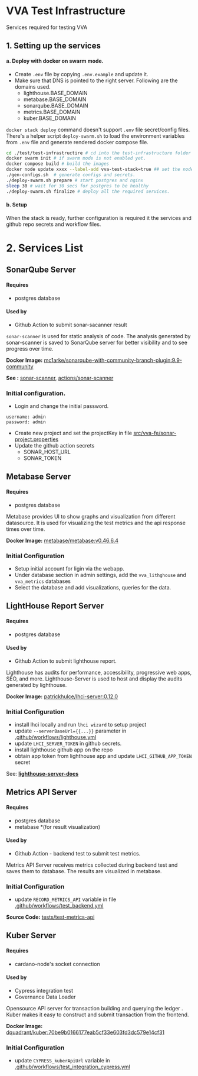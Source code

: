VVA Test Infrastructure
====================

Services required for testing VVA

## 1. Setting up the services


####  a. Deploy with docker on swarm mode.

- Create `.env` file by copying `.env.example` and update it.
- Make sure that  DNS is pointed to the right server. Following are the domains used.
  - lighthouse.BASE_DOMAIN
  - metabase.BASE_DOMAIN
  - sonarqube.BASE_DOMAIN
  - metrics.BASE_DOMAIN
  - kuber.BASE_DOMAIN


`docker stack deploy` command doesn't support `.env` file secret/config files.
There's a helper script `deploy-swarm.sh` to load the environment variables from `.env` file and generate rendered docker compose file.
```bash
cd ./test/test-infrastructire # cd into the test-infrastructure folder
docker swarm init # if swarm mode is not enabled yet. 
docker compose build # build the images
docker node update xxxx --label-add vva-test-stack=true ## set the node to be used for deploying the services
./gen-configs.sh  # generate configs and secrets.
./deploy-swarm.sh prepare # start postgres and nginx
sleep 30 # wait for 30 secs for postgres to be healthy
./deploy-swarm.sh finalize # deploy all the required services.
```

#### b. Setup
When the stack is ready, further configuration is required it the services and github repo secrets and workflow files.

# 2. Services List

## SonarQube Server
#### Requires
- postgres database

#### Used by
- Github Action to submit sonar-sacanner result

`sonar-scanner` is used for static analysis of code.
The analysis generated by sonar-scanner is saved to SonarQube server for better visibility and to see progress over time.


**Docker Image:** [mc1arke/sonarqube-with-community-branch-plugin:9.9-community](https://hub.docker.com/layers/mc1arke/sonarqube-with-community-branch-plugin/9.9-community/images/sha256-b91ac551bea0fc3b394eaf7f82ea79115e03db9ab47d26610b9e1566723a07a5?context=explore)

**See :** [sonar-scanner](https://docs.sonarsource.com/sonarqube/latest/analyzing-source-code/scanners/sonarscanner/), [actions/sonar-scanner](https://github.com/marketplace/actions/sonar-scanner)

### Initial configuration.

- Login and change the initial password.
```
username: admin
password: admin
```
- Create new project and set the projectKey in file [src/vva-fe/sonar-project.properties](../../src/vva-fe/sonar-project.properties)
- Update the github action secrets
  - SONAR_HOST_URL
  - SONAR_TOKEN


## Metabase Server
#### Requires
- postgres database

Metabase provides UI to show graphs and visualization from different datasource. 
It is used for visualizing the test metrics and the api response times over time.

**Docker Image:** [metabase/metabase:v0.46.6.4](https://hub.docker.com/layers/metabase/metabase/v0.46.6.4/images/sha256-95c60db0c87c5da9cb81f6aefd0cd548fe2c14ff8c8dcba2ea58a338865cdbd9?context=explore)

### Initial Configuration
 - Setup initial account for ligin via the webapp.
 - Under database section in admin settings, add the `vva_lithghouse` and `vva_metrics` databases
 - Select the database and add visualizations, queries for the data.

## LightHouse Report Server
#### Requires
- postgres database

#### Used by
- Github Action to submit lighthouse report.

Lighthouse  has audits for performance, accessibility, progressive web apps, SEO, and more.
Lighthouse-Server is used to host and display the audits generated by lighthouse.

**Docker Image:**  [patrickhulce/lhci-server:0.12.0](https://hub.docker.com/r/patrickhulce/lhci-server)

### Initial Configuration
- install lhci locally and run `lhci wizard` to setup project
- update `--serverBaseUrl={{...}}` parameter in [.github/workflows/lighthouse.yml](../../.github/workflows/lighthouse.yml)
- update `LHCI_SERVER_TOKEN` in github secrets.
- install lighthouse github app on the repo
- obtain app token from lighthouse app and update `LHCI_GITHUB_APP_TOKEN` secret

See: **[lighthouse-server-docs](https://googlechrome.github.io/lighthouse-ci/docs/server.html)**


## Metrics API Server
#### Requires
- postgres database
- metabase *(for result visualization)


#### Used by
- Github Action - backend test to submit test metrics.

Metrics API Server receives metrics collected during backend test and saves them to database.
The results are visualized in metabase.

### Initial Configuration
- update `RECORD_METRICS_API` variable in file [.github/workflows/test_backend.yml](../../.github/workflows/test_backend.yml)


**Source Code:** [tests/test-metrics-api](../test-metrics-api)

## Kuber Server
#### Requires
- cardano-node's socket connection

#### Used by
- Cypress integration test 
- Governance Data Loader 

Opensource API server for transaction building and querying the ledger .
Kuber makes it easy to construct and submit transaction from the frontend.

**Docker Image:** [dquadrant/kuber:70be9b0166177eab5cf33e603fd3dc579e14cf31](https://hub.docker.com/layers/dquadrant/kuber/70be9b0166177eab5cf33e603fd3dc579e14cf31/images/sha256-d3b3f7c2304da8c4777155b26220238b682c81a3ff2b14753a5dc41c4f151364?context=explore)

### Initial Configuration
- update `CYPRESS_kuberApiUrl` variable in [.github/workflows/test_integration_cypress.yml](../../.github/workflows/test_integration_cypress.yml)